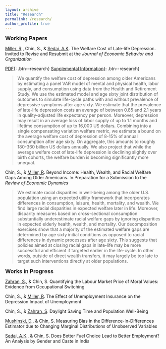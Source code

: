 ```yaml
---
layout: archive
title: "Research"
permalink: /research/
author_profile: true
---
```

<span style="font-size:1.25em; font-weight:bold;">Working Papers</span>

[Miller, R](https://sites.google.com/rams.colostate.edu/raymiller/home?authuser=0)., Chin, S., & [Sedai, A.K](https://sites.google.com/view/ashishsedai). The Welfare Cost of Late-life Depression. Invited to Revise and Resubmit at the *Journal of Economic Behavior and Organization*

[PDF](/files/pdf/research/Welfare_Cost_Late-life_Depression.pdf){: .btn--research} [Supplemental Information](/files/pdf/research/Depression_Online_Appx.pdf){: .btn--research}
> We quantify the welfare cost of depression among older Americans by estimating a panel VAR model of mental and physical health, labor supply, and consumption using data from the Health and Retirement Study. We use the estimated model and age sixty joint distribution of outcomes to simulate life-cycle paths with and without prevalence of depressive symptoms after age sixty. We estimate that the prevalence of late-life depression costs an average of between 0.85 and 2.1 years in quality-adjusted life expectancy per person. Moreover, depression may result in an average loss of labor supply of up to 1.1 months and lifetime consumption of up to 16,000 US dollars. Combining into a single compensating variation welfare metric, we estimate a bound on the average welfare cost of depression of 8-15% of annual consumption after age sixty. On aggregate, this amounts to roughly 180-360 billion US dollars annually. We also project that while the average welfare cost of late-life depression is declining slightly over birth cohorts, the welfare burden is becoming significantly more unequal.

Chin, S., & [Miller, R](https://sites.google.com/rams.colostate.edu/raymiller/home?authuser=0). Beyond Income: Health, Wealth, and Racial Welfare Gaps Among Older Americans. In Preparation for a Submission to the *Review of Economic Dynamics*
> We estimate racial disparities in well-being among the older U.S. population using an expected utility framework that incorporates differences in consumption, leisure, health, mortality, and wealth. We find large racial disparities in expected welfare later in life. Moreover, disparity measures based on cross-sectional consumption substantially underestimate racial welfare gaps by ignoring disparities in expected elderly health, wealth, and mortality. Our decomposition exercises show that a majority of the estimated welfare gaps are determined by age sixty initial conditions as opposed to racial differences in dynamic processes after age sixty. This suggests that policies aimed at closing racial gaps in late-life may be more successful and efficient if targeted earlier in the life-cycle. In other words, outside of direct wealth transfers, it may largely be too late to target such interventions directly at older populations.

<span style="font-size:1.25em; font-weight:bold;"> Works in Progress</span>

[Zahran, S](https://economics.colostate.edu/people/szahran/)., & Chin, S. Quantifying the Labour Market Price of Moral Values: Evidence from Occupational Switching

Chin, S., & [Miller, R](https://sites.google.com/rams.colostate.edu/raymiller/home?authuser=0). The Effect of Unemployment Insurance on the Depression Impact of Unemployment

Chin, S., & [Zahran, S](https://economics.colostate.edu/people/szahran/). Daylight Saving Time and Population Well-Being

[Mushinski, D](https://economics.colostate.edu/people/mushinsk/)., & Chin, S. Measuring Bias in the Difference-in-Differences Estimator due to Changing Marginal Distributions of Unobserved Variables 

[Sedai, A.K](https://sites.google.com/view/ashishsedai)., & Chin, S. Does Better Fuel Choice Lead to Better Employment? An Analysis by Gender and Caste in India

